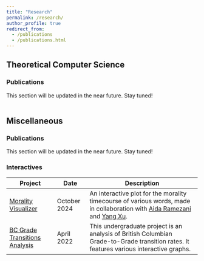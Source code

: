 ```yaml
---
title: "Research"
permalink: /research/
author_profile: true
redirect_from:
  - /publications
  - /publications.html
---
```


## Theoretical Computer Science

### Publications

This section will be updated in the near future. Stay tuned!
<br>
<br>

## Miscellaneous

### Publications

This section will be updated in the near future. Stay tuned!

### Interactives

| Project                        | Date        | Description                                                  |
| ------------------------------ | ----------- | ------------------------------------------------------------ |
| [Morality Visualizer](https://warz.shinyapps.io/MoralityVisualizer/)   | October 2024   | An interactive plot for the morality timecourse of various words, made in collaboration with [Aida Ramezani](https://aidaramezani.github.io/) and [Yang Xu](https://www.cs.toronto.edu/~yangxu/index.html). |
| [BC Grade Transitions Analysis](https://coderwarren.github.io/An-Analysis-of-BC-Grade-Transitions/)   | April 2022   | This undergraduate project is an analysis of British Columbian Grade-to-Grade transition rates. It features various interactive graphs.                       |